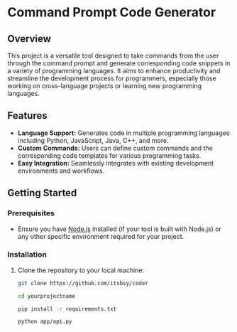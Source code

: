 # Command Prompt Code Generator

## Overview
This project is a versatile tool designed to take commands from the user through the command prompt and generate corresponding code snippets in a variety of programming languages. It aims to enhance productivity and streamline the development process for programmers, especially those working on cross-language projects or learning new programming languages.

## Features
- **Language Support:** Generates code in multiple programming languages including Python, JavaScript, Java, C++, and more.
- **Custom Commands:** Users can define custom commands and the corresponding code templates for various programming tasks.
- **Easy Integration:** Seamlessly integrates with existing development environments and workflows.

## Getting Started

### Prerequisites
- Ensure you have [Node.js](https://nodejs.org/) installed (if your tool is built with Node.js) or any other specific environment required for your project.

### Installation
1. Clone the repository to your local machine:
   ```bash
   git clone https://github.com/itsbsy/coder

   cd yourprojectname

   pip install -r requirements.txt

   python app/api.py